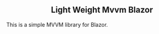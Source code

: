 <h2 align="center">Light Weight Mvvm Blazor</h2>

<p>This is a simple MVVM library for Blazor.</p>


